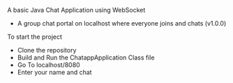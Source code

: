 A basic Java Chat Application using WebSocket

- A group chat portal on localhost where everyone joins and chats (v1.0.0)

To start the project
  - Clone the repository
  - Build and Run the ChatappApplication Class file
  - Go To localhost/8080
  - Enter your name and chat
